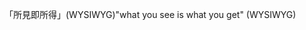 <span data-ttu-id="4e304-101">「所見即所得」(WYSIWYG)</span><span class="sxs-lookup"><span data-stu-id="4e304-101">"what you see is what you get" (WYSIWYG)</span></span>